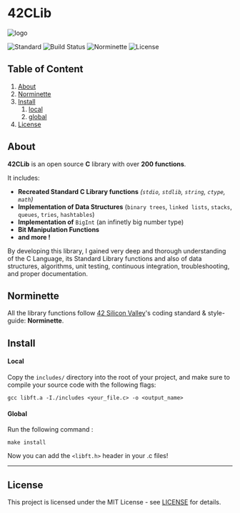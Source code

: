 # 42CLib

![logo](resources/libft-logo.svg.png)

![Standard](https://img.shields.io/badge/Standard-ANSI%20C89-red.svg)
![Build Status](https://img.shields.io/badge/Build-Pass-lightred.svg)
![Norminette](https://img.shields.io/badge/Norminette-Pass-lightred.svg)
![License](https://img.shields.io/badge/License-MIT-blue.svg)

## Table of Content

1. [About](#about-libft)
2. [Norminette](#norminette)
3. [Install](#install)
	1. [local](#local)
	2. [global](#global)
4. [License](#license)

## About <a name="about-libft"></a>

**42CLib** is an open source **C** library with over **200 functions**.

It includes:

 * **Recreated Standard C Library functions** _(`stdio`, `stdlib`, `string`, `ctype`, `math`)_
 * **Implementation of Data Structures** (`binary trees`, `linked lists`, `stacks`, `queues`, `tries`, `hashtables`)
 * **Implementation of** `BigInt` (an infinetly big number type)
 * **Bit Manipulation Functions**
 * **and more !**
 
By developing this library, I gained very deep and thorough understanding of the C Language, its Standard Library functions and also of data structures, algorithms, unit testing, continuous integration, troubleshooting, and proper documentation.

## Norminette <a name="norminette"></a>

All the library functions follow [42 Silicon Valley](https://www.42.us.org/)'s coding standard & style-guide: **Norminette**.

## Install <a name="install"></a>

#### Local <a name="local"></a>

Copy the `includes/` directory into the root of your project, and
make sure to compile your source code with the following flags:

	gcc libft.a -I./includes <your_file.c> -o <output_name>

#### Global <a name="global"></a>

Run the following command :

	make install

Now you can add the `<libft.h>` header in your .c files!

----
## License <a name="license"></a>

This project is licensed under the MIT License - see [LICENSE](LICENSE/) for details.
